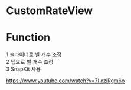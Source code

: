 # CustomRateView

# Function
1 슬라이더로 별 개수 조정   
2 탭으로 별 개수 조정   
3 SnapKit 사용 

https://www.youtube.com/watch?v=7l-rziRgm6o
